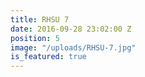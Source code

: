 ```yaml
---
title: RHSU 7
date: 2016-09-28 23:02:00 Z
position: 5
image: "/uploads/RHSU-7.jpg"
is_featured: true
---
```


